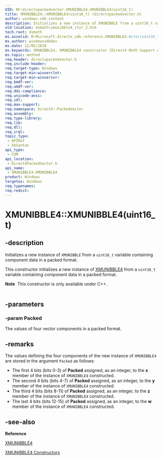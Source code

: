 ```yaml
---
UID: NF:directxpackedvector.XMUNIBBLE4.XMUNIBBLE4(uint16_t)
title: XMUNIBBLE4::XMUNIBBLE4(uint16_t) (directxpackedvector.h)
author: windows-sdk-content
description: Initializes a new instance of XMUNIBBLE from a uint16_t variable containing component data in a packed format.
old-location: dxmath\xmunibble4_ctor_2.htm
tech.root: dxmath
ms.assetid: M:Microsoft.directx_sdk.reference.XMUNIBBLE4.#ctor(uint16_t)
ms.author: windowssdkdev
ms.date: 12/05/2018
ms.keywords: XMUNIBBLE4, XMUNIBBLE4 constructor [DirectX Math Support APIs], XMUNIBBLE4 constructor [DirectX Math Support APIs],XMUNIBBLE4 structure, XMUNIBBLE4 structure [DirectX Math Support APIs],XMUNIBBLE4 constructor, XMUNIBBLE4.XMUNIBBLE4, XMUNIBBLE4.XMUNIBBLE4(uint16_t), XMUNIBBLE4::XMUNIBBLE4, XMUNIBBLE4::XMUNIBBLE4(uint16_t), dxmath.xmunibble4_ctor_2
ms.topic: method
req.header: directxpackedvector.h
req.include-header: 
req.target-type: Windows
req.target-min-winverclnt: 
req.target-min-winversvr: 
req.kmdf-ver: 
req.umdf-ver: 
req.ddi-compliance: 
req.unicode-ansi: 
req.idl: 
req.max-support: 
req.namespace: DirectX::PackedVector
req.assembly: 
req.type-library: 
req.lib: 
req.dll: 
req.irql: 
topic_type:
 - APIRef
 - kbSyntax
api_type:
 - COM
api_location:
 - DirectXPackedVector.h
api_name:
 - XMUNIBBLE4.XMUNIBBLE4
product: Windows
targetos: Windows
req.typenames: 
req.redist: 
---
```


# XMUNIBBLE4::XMUNIBBLE4(uint16_t)


## -description


Initializes a new instance of <code>XMUNIBBLE</code> from a <code>uint16_t</code> variable
	  containing component data in a packed format.
  

This constructor initializes a new instance of <a href="https://msdn.microsoft.com/en-us/library/Ee420614(v=VS.85).aspx">XMUNIBBLE4</a> from a
	  <code>uint16_t</code> variable containing component data in a packed format.
  
<div class="alert"><b>Note</b>  This constructor is only available under C++.
  </div><div> </div>

## -parameters




### -param Packed

The values of four vector components in a packed format.
	    


## -remarks



The values defining the four components of the new instance of <code>XMUNIBBLE4</code> are
	    stored in the argument <code>Packed</code> as follows:
	  

<ul>
<li>
The first 4 bits (bits 0-3) of <b>Packed</b> assigned, as an integer, to the
		      <b>x</b> member of the instance of <code>XMUNIBBLE4</code> constructed.
		    

</li>
<li>
The second 4 bits (bits 4-7) of <b>Packed</b> assigned, as an integer, to
		      the <b>y</b> member of the instance of <code>XMUNIBBLE4</code> constructed.
		    

</li>
<li>
The third 4 bits (bits 8-11) of <b>Packed</b> assigned, as an integer, to
		      the <b>z</b> member of the instance of <code>XMUNIBBLE4</code> constructed.
		    

</li>
<li>
The last 4 bits (bits 12-15) of <b>Packed</b> assigned, as an integer, to
		      the <b>w</b> member of the instance of <code>XMUNIBBLE4</code> constructed.
		    

</li>
</ul>



## -see-also




<b>Reference</b>



<a href="https://msdn.microsoft.com/en-us/library/Ee420614(v=VS.85).aspx">XMUNIBBLE4</a>



<a href="https://msdn.microsoft.com/en-us/library/Ee415488(v=VS.85).aspx">XMUNIBBLE4 Constructors</a>
 

 

